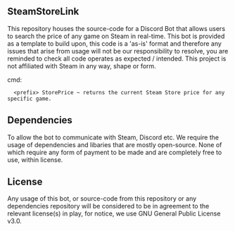 ## SteamStoreLink
This repository houses the source-code for a Discord Bot that allows users to search the price of any game on Steam in real-time. This bot is provided as a template to build upon, this code is a 'as-is' format and therefore any issues that arise from usage will not be our responsibility to resolve, you are reminded to check all code operates as expected / intended. This project is not affiliated with Steam in any way, shape or form.

cmd:
```
  <prefix> StorePrice ~ returns the current Steam Store price for any specific game.
```

## Dependencies
To allow the bot to communicate with Steam, Discord etc. We require the usage of dependencies and libaries that are mostly open-source. None of which require any form of payment to be made and are completely free to use, within license.

## License
Any usage of this bot, or source-code from this repository or any dependencies repository will be considered to be in agreement to the relevant license(s) in play, for notice, we use GNU General Public License v3.0.
